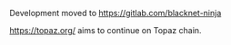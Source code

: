 Development moved to https://gitlab.com/blacknet-ninja

https://topaz.org/ aims to continue on Topaz chain.
